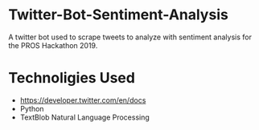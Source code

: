 # Twitter-Bot-Sentiment-Analysis
A twitter bot used to scrape tweets to analyze with sentiment analysis for the PROS Hackathon 2019. 

# Technoligies Used

* https://developer.twitter.com/en/docs 
* Python
* TextBlob Natural Language Processing

